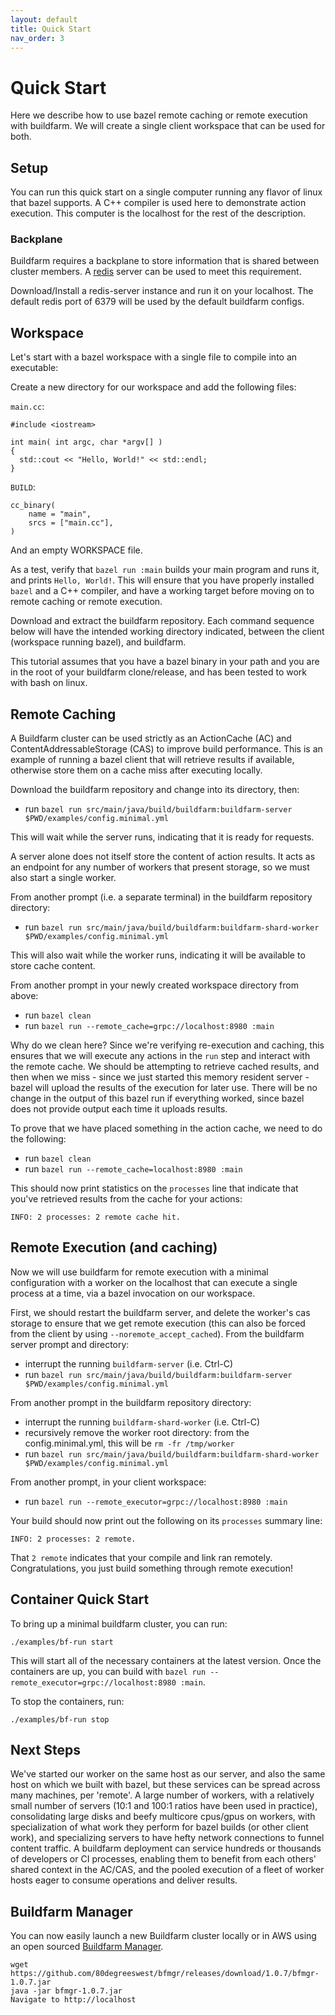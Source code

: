 ```yaml
---
layout: default
title: Quick Start
nav_order: 3
---
```


# Quick Start

Here we describe how to use bazel remote caching or remote execution with buildfarm. We will create a single client workspace that can be used for both.

## Setup

You can run this quick start on a single computer running any flavor of linux that bazel supports. A C++ compiler is used here to demonstrate action execution. This computer is the localhost for the rest of the description.

### Backplane

Buildfarm requires a backplane to store information that is shared between cluster members. A [redis](https://redis.io) server can be used to meet this requirement.

Download/Install a redis-server instance and run it on your localhost. The default redis port of 6379 will be used by the default buildfarm configs.

## Workspace

Let's start with a bazel workspace with a single file to compile into an executable:

Create a new directory for our workspace and add the following files:

`main.cc`:
```
#include <iostream>

int main( int argc, char *argv[] )
{
  std::cout << "Hello, World!" << std::endl;
}
```

`BUILD`:
```
cc_binary(
    name = "main",
    srcs = ["main.cc"],
)
```

And an empty WORKSPACE file.

As a test, verify that `bazel run :main` builds your main program and runs it, and prints `Hello, World!`. This will ensure that you have properly installed `bazel` and a C++ compiler, and have a working target before moving on to remote caching or remote execution.

Download and extract the buildfarm repository. Each command sequence below will have the intended working directory indicated, between the client (workspace running bazel), and buildfarm.

This tutorial assumes that you have a bazel binary in your path and you are in the root of your buildfarm clone/release, and has been tested to work with bash on linux.

## Remote Caching

A Buildfarm cluster can be used strictly as an ActionCache (AC) and ContentAddressableStorage (CAS) to improve build performance. This is an example of running a bazel client that will retrieve results if available, otherwise store them on a cache miss after executing locally.

Download the buildfarm repository and change into its directory, then:

 * run `bazel run src/main/java/build/buildfarm:buildfarm-server $PWD/examples/config.minimal.yml`

This will wait while the server runs, indicating that it is ready for requests.

A server alone does not itself store the content of action results. It acts as an endpoint for any number of workers that present storage, so we must also start a single worker.

From another prompt (i.e. a separate terminal) in the buildfarm repository directory:

 * run `bazel run src/main/java/build/buildfarm:buildfarm-shard-worker $PWD/examples/config.minimal.yml`

This will also wait while the worker runs, indicating it will be available to store cache content.

From another prompt in your newly created workspace directory from above:

 * run `bazel clean`
 * run `bazel run --remote_cache=grpc://localhost:8980 :main`

Why do we clean here? Since we're verifying re-execution and caching, this ensures that we will execute any actions in the `run` step and interact with the remote cache. We should be attempting to retrieve cached results, and then when we miss - since we just started this memory resident server - bazel will upload the results of the execution for later use. There will be no change in the output of this bazel run if everything worked, since bazel does not provide output each time it uploads results.

To prove that we have placed something in the action cache, we need to do the following:

 * run `bazel clean`
 * run `bazel run --remote_cache=localhost:8980 :main`

This should now print statistics on the `processes` line that indicate that you've retrieved results from the cache for your actions:

```
INFO: 2 processes: 2 remote cache hit.
```

## Remote Execution (and caching)

Now we will use buildfarm for remote execution with a minimal configuration with a worker on the localhost that can execute a single process at a time, via a bazel invocation on our workspace.

First, we should restart the buildfarm server, and delete the worker's cas storage to ensure that we get remote execution (this can also be forced from the client by using `--noremote_accept_cached`). From the buildfarm server prompt and directory:

 * interrupt the running `buildfarm-server` (i.e. Ctrl-C)
 * run `bazel run src/main/java/build/buildfarm:buildfarm-server $PWD/examples/config.minimal.yml`

From another prompt in the buildfarm repository directory:

 * interrupt the running `buildfarm-shard-worker` (i.e. Ctrl-C)
 * recursively remove the worker root directory: from the config.minimal.yml, this will be `rm -fr /tmp/worker`
 * run `bazel run src/main/java/build/buildfarm:buildfarm-shard-worker $PWD/examples/config.minimal.yml`

From another prompt, in your client workspace:

 * run `bazel run --remote_executor=grpc://localhost:8980 :main`

Your build should now print out the following on its `processes` summary line:

```
INFO: 2 processes: 2 remote.
```

That `2 remote` indicates that your compile and link ran remotely. Congratulations, you just build something through remote execution!

## Container Quick Start

To bring up a minimal buildfarm cluster, you can run:
```
./examples/bf-run start
```
This will start all of the necessary containers at the latest version.
Once the containers are up, you can build with `bazel run --remote_executor=grpc://localhost:8980 :main`.

To stop the containers, run:
```
./examples/bf-run stop
```

## Next Steps

We've started our worker on the same host as our server, and also the same host on which we built with bazel, but these services can be spread across many machines, per 'remote'. A large number of workers, with a relatively small number of servers (10:1 and 100:1 ratios have been used in practice), consolidating large disks and beefy multicore cpus/gpus on workers, with specialization of what work they perform for bazel builds (or other client work), and specializing servers to have hefty network connections to funnel content traffic. A buildfarm deployment can service hundreds or thousands of developers or CI processes, enabling them to benefit from each others' shared context in the AC/CAS, and the pooled execution of a fleet of worker hosts eager to consume operations and deliver results.

## Buildfarm Manager

You can now easily launch a new Buildfarm cluster locally or in AWS using an open sourced [Buildfarm Manager](https://github.com/80degreeswest/bfmgr).

```
wget https://github.com/80degreeswest/bfmgr/releases/download/1.0.7/bfmgr-1.0.7.jar
java -jar bfmgr-1.0.7.jar
Navigate to http://localhost
```
